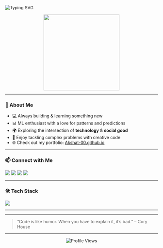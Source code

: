 <!-- Banner -->
<img src="https://readme-typing-svg.herokuapp.com?font=Fira+Code&size=26&pause=1000&center=true&vCenter=true&multiline=true&width=700&height=100&lines=Hey!+I'm+Akshat+Gaur+👋;Aspiring+Data+Scientist+%7C+Software+Developer" alt="Typing SVG" />

<p align="center">
  <img src="https://media.giphy.com/media/qgQUggAC3Pfv687qPC/giphy.gif" width="250" />
</p>

---

### 🧠 About Me

- 💻 Always building & learning something new
- 📊 ML enthusiast with a love for patterns and predictions
- 🌍 Exploring the intersection of **technology** & **social good**
- 🧩 Enjoy tackling complex problems with creative code
- 🌐 Check out my portfolio: [Akshat-00.github.io](https://Akshat-00.github.io)

---

### 📫 Connect with Me

<p align="left">
  <a href="mailto:akshat99gaur@gmail.com"><img src="https://img.shields.io/badge/Email-akshat99gaur%40gmail.com-D14836?style=flat-square&logo=gmail&logoColor=white" /></a>
  <a href="https://www.linkedin.com/in/akshatgaur0610"><img src="https://img.shields.io/badge/LinkedIn-akshatgaur0610-blue?style=flat-square&logo=linkedin" /></a>
  <a href="https://instagram.com/akshat.a.k"><img src="https://img.shields.io/badge/Instagram-akshat.a.k-E4405F?style=flat-square&logo=instagram&logoColor=white" /></a>
  <a href="https://Akshat-00.github.io"><img src="https://img.shields.io/badge/Portfolio-Akshat--00.github.io-24292e?style=flat-square&logo=githubpages&logoColor=white" /></a>
</p>

---

### 🛠️ Tech Stack

<p align="left">
  <img src="https://skillicons.dev/icons?i=python,sql,aws,java,js,html,css,angular,bootstrap,spring,mysql,postgresql,git,github,vscode&theme=light" />
</p>

---


---

> “Code is like humor. When you have to explain it, it’s bad.” – Cory House

---

<p align="center">
  <img src="https://komarev.com/ghpvc/?username=akshatgaur0610&style=flat-square&color=blue" alt="Profile Views" />
</p>
